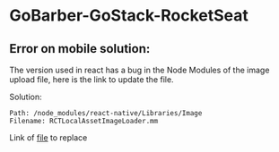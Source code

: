# GoBarber-GoStack-RocketSeat

## Error on mobile solution:

The version used in react has a bug in the Node Modules of the image upload file, here is the link to update the file.

Solution:
```
Path: /node_modules/react-native/Libraries/Image
Filename: RCTLocalAssetImageLoader.mm
```
Link of [file](https://gist.githubusercontent.com/mrcflorian/193675ed672a7579e22600f291f1a08b/raw/ce8dff39495ad445296e88b312020c924b23dd36/RCTLocalAssetImageLoader.mm) to replace


